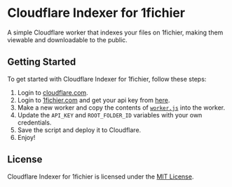 # Cloudflare Indexer for 1fichier

A simple Cloudflare worker that indexes your files on 1fichier, making them viewable and downloadable to the public.

## Getting Started

To get started with Cloudflare Indexer for 1fichier, follow these steps:

1. Login to [cloudflare.com](https://www.cloudflare.com).
2. Login to [1fichier.com](https://1fichier.com) and get your api key from [here](https://1fichier.com/console/params.pl).
3. Make a new worker and copy the contents of [`worker.js`](worker.js) into the worker.
4. Update the `API_KEY` and `ROOT_FOLDER_ID` variables with your own credentials.
5. Save the script and deploy it to Cloudflare.
6. Enjoy!

## License

Cloudflare Indexer for 1fichier is licensed under the [MIT License](LICENSE).

